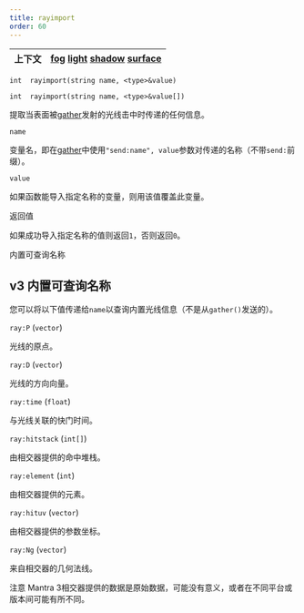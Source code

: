 ```yaml
---
title: rayimport
order: 60
---
```

| 上下文 | [fog](../contexts/fog.html)  [light](../contexts/light.html)  [shadow](../contexts/shadow.html)  [surface](../contexts/surface.html) |
| --- | --- |

`int  rayimport(string name, <type>&value)`

`int  rayimport(string name, <type>&value[])`

提取当表面被[gather](./gather "向场景发射光线并返回被光线击中的表面着色器信息")发射的光线击中时传递的任何信息。

`name`

变量名，即在[gather](./gather "向场景发射光线并返回被光线击中的表面着色器信息")中使用`"send:name", value`参数对传递的名称（不带`send:`前缀）。

`value`

如果函数能导入指定名称的变量，则用该值覆盖此变量。

返回值

如果成功导入指定名称的值则返回`1`，否则返回`0`。

内置可查询名称

## v3 内置可查询名称

您可以将以下值传递给`name`以查询内置光线信息（不是从`gather()`发送的）。

`ray:P` (`vector`)

光线的原点。

`ray:D` (`vector`)

光线的方向向量。

`ray:time` (`float`)

与光线关联的快门时间。

`ray:hitstack` (`int[]`)

由相交器提供的命中堆栈。

`ray:element` (`int`)

由相交器提供的元素。

`ray:hituv` (`vector`)

由相交器提供的参数坐标。

`ray:Ng` (`vector`)

来自相交器的几何法线。

注意
Mantra 3相交器提供的数据是原始数据，可能没有意义，或者在不同平台或版本间可能有所不同。

